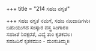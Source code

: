 +++
title = "214 ಸಹಜ ನಗ್ನತೆ"

+++
ಸಹಜ ನಗ್ನತೆ ನಮಗೆ, ಸಹಜ ನಖದಾಡಿಗಳು।  
ಬಹುಯುಗದ ಸಂಸ್ಕಾರ ವಸ್ತ್ರ ಸಿಂಗಾರ॥  
ಸಹಜತೆ ನಿರಕ್ಷರತೆ, ವಿದ್ಯೆ ತಾಂ ಕೃತಕವಲ।  
ಸಹಜದಿನೆ ಕೃತಕಮುಂ - ಮಂಕುತಿಮ್ಮ॥  
